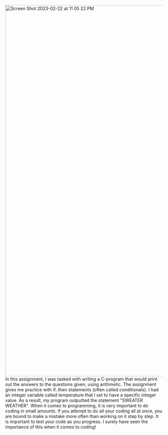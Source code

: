 
<img width="1185" alt="Screen Shot 2023-02-22 at 11 05 22 PM" src="https://user-images.githubusercontent.com/124649732/220828590-0ac2346c-ad29-449f-b94d-399cf3faa250.png">
  In this assignment, I was tasked with writing a C-program that would print out the answers to the questions given, using arithmetic. The assignment gives me practice with if..then statements (often called conditionals). I had an integer variable called temperature that I set to have a specific integer value. As a result, my program outputted the statement "SWEATER WEATHER". When it comes to programming, it is very important to do coding in small amounts. If you attempt to do all your coding all at once, you are bound to make a mistake more often than working on it step by step. It is important to test your code as you progress. I surely have seen the importance of this when it comes to coding! 
